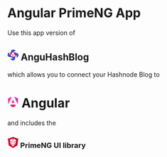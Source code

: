 # Angular PrimeNG App

Use this app version of 
## ![anguhashblog logo](/anguhashblog-logo-readme.png) AnguHashBlog 
which allows you to connect your Hashnode Blog to
# ![angular logo](/angular.png) Angular 

and includes the

### ![primeng logo](/primeng-logo.png) PrimeNG UI library